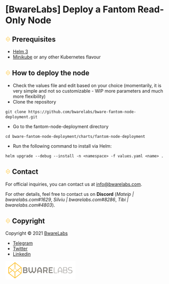 # [BwareLabs] Deploy a Fantom Read-Only Node

## ![alt text](/docs/BWARE-icon.png) Prerequisites
- [Helm 3](https://helm.sh/docs/intro/install/)
- [Minikube](https://minikube.sigs.k8s.io/docs/start/) or any other Kubernetes flavour

## ![alt text](/docs/BWARE-icon.png) How to deploy the node
- Check the values file and edit based on your choice (momentarily, it is very simple and not so customizable - WIP more parameters and much more flexibility)
- Clone the repository
```
git clone https://github.com/bwarelabs/bware-fantom-node-deployment.git
```
- Go to the fantom-node-deployment directory
```
cd bware-fantom-node-deployment/charts/fantom-node-deployment
```
- Run the following command to install via Helm:

```
helm upgrade --debug --install -n <namespace> -f values.yaml <name> .
```

## ![alt text](/docs/BWARE-icon.png) Contact

For official inquiries, you can contact us at <info@bwarelabs.com>.

For other details, feel free to contact us on **Discord** (_Mateip | bwarelabs.com#1629_, _Silviu | bwarelabs.com#8286_, _Tibi | bwarelabs.com#4803_).

## ![alt text](/docs/BWARE-icon.png) Copyright

Copyright © 2021 [BwareLabs](https://bwarelabs.com/)
- [Telegram](https://t.me/BwareLabsAnnouncements)
- [Twitter](https://twitter.com/BwareLabs)
- [Linkedin](https://www.linkedin.com/company/bwarelabs)

![alt text](/docs/BWARE_yellow_gradient.png)
